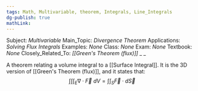 ```yaml
---
tags: Math, Multivariable, theorem, Integrals, Line_Integrals
dg-publish: true
mathLink: 
---
```

Subject: _Multivariable_
Main\_Topic: _Divergence Theorem_
Applications: _Solving Flux Integrals_
Examples: _None_
Class: _None_
Exam: _None_
Textbook: _None_
Closely\_Related\_To: _[[Green's Theorem (flux)]]_
_
_

A theorem relating a volume integral to a [[Surface Integral]]. It is the 3D version of [[Green's Theorem (flux)]], and it states that:
$$
\int\int\int_{E} \nabla\cdot\vec{F} \ dV = \int\int_{S}\vec{F}\cdot d\vec{S}
$$